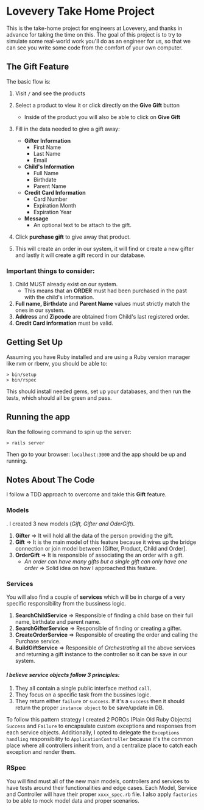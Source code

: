 # Lovevery Take Home Project

This is the take-home project for engineers at Lovevery, and thanks in advance for taking the time on this.  The
goal of this project is to try to simulate some real-world work you'll do as an engineer for us, so that we can
see you write some code from the comfort of your own computer.

## The Gift Feature

The basic flow is:

1. Visit `/` and see the products
1. Select a product to view it or click directly on the **Give Gift** button
   - Inside of the product you will also be able to click on **Give Gift**
1. Fill in the data needed to give a gift away:
   - **Gifter Information**
      - First Name
      - Last Name
      - Email
   - **Child's Information**
      - Full Name
      - Birthdate
      - Parent Name
   - **Credit Card Information**
      - Card Number
      - Expiration Month
      - Expiration Year
   - **Message**
      - An optional text to be attach to the gift.
   
1. Click **purchase gift** to give away that product.
1. This will create an order in our system, it will find or create a new gifter and lastly it will create a gift record in our database.

### Important things to consider: 
1. Child MUST already exist on our system.
   - This means that an **ORDER** must had been purchased in the past with the child's information.
1. **Full name, Birthdate** and **Parent Name** values must strictly match the ones in our system.
1. **Address** and **Zipcode** are obtained from Child's last registered order.
1. **Credit Card information** must be valid.

## Getting Set Up

Assuming you have Ruby installed and are using a Ruby version manager like rvm or rbenv, you should be able to:

```
> bin/setup
> bin/rspec
```

This should install needed gems, set up your databases, and then run the tests, which should all be green and pass.

## Running the app

Run the following command to spin up the server:

```
> rails server
```
Then go to your browser: `localhost:3000` and the app should be up and running.

## Notes About The Code
I follow a TDD approach to overcome and takle this **Gift** feature.

### Models
. I created 3 new models (_Gift, Gifter and OderGift_).
1. **Gifter** => It will hold all the data of the person providing the gift.
1. **Gift** => It is the main model of this feature because it wires up the bridge connection or join model between [Gifter, Product, Child and Order].
1. **OrderGift** => It is responsible of associating the an order with a gift.
   - _An order can have many gifts but a single gift can only have one order_ => Solid idea on how I approached this feature.
   
### Services
You will also find a couple of **services** which will be in charge of a very specific responsibility from the bussiness logic.
1. **SearchChildService** => Responsible of finding a child base on their full name, birthdate and parent name.
1. **SearchGifterService** => Responsible of finding or creating a gifter.
1. **CreateOrderService** => Responsible of creating the order and calling the Purchase service.
1. **BuildGiftService** => Responsible of _Orchestrating_ all the above services and returning a gift instance to the controller so it can be save in our system.

#### _I believe service objects follow 3 principles:_
1. They all contain a single public interface method `call`.
2. They focus on a specific task from the bussines logic.
3. They return either `failure` or `success`. If it's a `success` then it should return the proper `instance object` to be save/update in DB.

To follow this pattern strategy I created 2 POROs (Plain Old Ruby Objects) `Success` and `Failure` to encapsulate custom exceptions and responses from each service objects. Additionally, I opted to delegate the `Exceptions handling` responsibility to `ApplicationController` because it's the common place where all controllers inherit from, and a centralize place to catch each exception and render them.

### RSpec
You will find must all of the new main models, controllers and services to have tests around their functionalities and edge cases.
Each Model, Service and Controller will have their proper `xxxx_spec.rb` file.
I also apply `factories` to be able to mock model data and proper scenarios.

